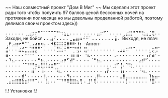 ~~ Наш совместный проект "Дом В Миг" ~~
Мы сделали этот проект ради того чтобы полуичть 97 баллов ценой бессонных ночей на протяжении полмесяца
но мы довольны проделанной работой, поэтому делимся своим проектом здесь))

⠄⠄⠄⠄⠄⠄⢀⣠⡶⠖⠛⠉⠉⠉⠉⠉⠛⠲⣦⣄⠄⠄⠄⠄
⠄⠄⠄⠄⣤⠖⠋⠁⠄⠄⠄⠄⢀⣴⣿⠛⠙⠛⢷⣤⣈⢿⠄⠄       Заходи, не бойся
⠄⠄⣴⠋⠄⠄⠄⠄⣀⣤⣶⠶⠚⠛⠁⠄⠄⠄⠄⠄⠄⠄⣿⠄       Выходя, не плач
⢀⡟⣠⣶⠖⠛⠉⢁⣠⣴⣶⢶⡄⠄⠺⣯⣭⣭⣭⣿⠿⠗⢸⡆                   -Антон-
⣾⠄⠄⠄⣴⣞⣉⣈⣿⡿⠛⠁⠄⠄⠄⠄⣻⣦⠶⠛⠉⠙⢿⡇
⣿⠄⠄⠄⠄⠄⠄⠄⠄⠄⢀⣠⣤⠶⠛⠉⠄⠄⠄⠄⠄⡶⢻⠁
⣿⠄⠄⠄⠄⠄⠛⠛⠛⠉⠄⠄⠄⠄⠄⠄⠄⠄⠄⠄⢰⡇⣿⠄
⠘⣆⠄⠄⠄⠄⠄⠄⠄⢀⠄⠄⠄⠄⠄⠄⠄⠄⠄⢠⡟⣼⠃⠄       
⠄⠹⣄⠄⠄⠄⠄⠄⠄⠄⠛⣦⣀⠄⠄⠄⠄⣠⡶⠋⣼⠃⠄⠄
⠄⠄⠈⠛⣦⡀⠄⠄⠄⠄⠄⠄⠄⠄⠄⠄⠄⣠⡾⠋⠄⠄⠄⠄
⠄⠄⠄⠄⠄⠈⠉⠛⠛⠶⣤⣿⣿⣴⣶⠛⠉⠄⠄⠄⠄⠄⠄⠄
⠄⠄⠄⠄⠄⠄⠄⠄⠄⣰⠋⢸⠄⠙⢷⡀⠄⠄⠄⠄⠄⠄⠄⠄
⠄⠄⠄⠄⠄⠄⠄⠄⣾⠁⠄⢸⠄⠄⠄⠈⢷⡀⠄⠄⠄⠄⠄⠄
⠄⠄⠄⠄⠄⠄⢠⡟⠄⠄⠄⢸⡆⠄⠄⠄⠄⠘⢶⡀⠄⠄⠄⠄
⠄⠄⠄⠄⠄⣾⠃⠄⠄⠄⠄⠄⣇⠄⠄⠄⠄⠄⠄⠻⡄⠄⠄⠄
⠄⠄⠄⢀⡿⠄⠄⠄⠄⠄⠄⣀⣿⣀⣀⣀⣀⣀⣀⡀⢹⣦⣤⠄
⢀⣤⣶⣿⣿⣷⣶⠟⠛⠉⠄⠄⢸⡄⠄⠄⠉⠙⠛⠿⣿⣿⣦⢻
⠄⣸⠃⢿⠄⠄⠄⠄⠄⠄⠄⠄⠄⡇⠄⠄⠄⠄⠄⠄⠘⣿⠄⠄

!.! Установка !.!

